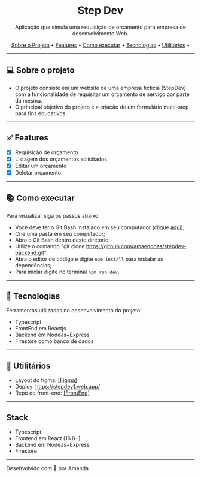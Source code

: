 <h1 align="center">Step Dev</h1>

<p align="center">Aplicação que simula uma requisição de orçamento para empresa de desenvolvimento Web. </p>

<p align="center">
  <a href="#computer-sobre-o-projeto">Sobre o Projeto</a> •
  <a href="#white_check_mark-features">Features</a> •
  <a href="#books-como-executar">Como executar</a> •
  <a href="#hammer-tecnologias">Tecnologias</a> •
  <a href="#hammer-utilitários">Utilitários</a> •
</p>

---

## :computer: Sobre o projeto

- O projeto consiste em um website de uma empresa fictícia (StepDev) com a funcionalidade de requisitar um orçamento de serviço por parte da mesma.
- O principal objetivo do projeto é a criação de um formulário multi-step para fins educativos.

---

## :white_check_mark: Features
- [x] Requisição de orçamento
- [x] Listagem dos orçamentos solicitados
- [x] Editar um orçamento
- [x] Deletar orçamento

---

## :books: Como executar

Para visualizar siga os passos abaixo: 
- Você deve ter o Git Bash instalado em seu computador (clique <a href="https://git-scm.com/download/win">aqui</a>);
- Crie uma pasta em seu computador;
- Abra o Git Bash dentro deste diretório;
- Utilize o comando "git clone https://github.com/amaendoas/stepdev-backend.git".
- Abra o editor de código e digite `npm install` para instalar as dependências;
- Para iniciar digite no terminal `npm run dev`.

---

## :hammer: Tecnologias

Ferramentas utilizadas no desenvolvimento do projeto:

- Typescript
- FrontEnd em Reactjs
- Backend em NodeJs+Express
- Firestore como banco de dados

---

## :hammer: Utilitários

- Layout do figma: <a href="https://www.figma.com/file/nFsXb6KCEg1UlO1Hq3AEKn/Step-Dev?node-id=1%3A5" >[Figma]</a> 
- Deploy: https://stepdev1.web.app/
- Repo do front-end: <a href="https://github.com/amaendoas/stepdev-frontend"> [FrontEnd]</a>

---

## Stack
- Typescript
- Frontend em React (16.8+)
- Backend em NodeJs+Express
- Firestore

---
Desenvolvido com 💜 por Amanda
